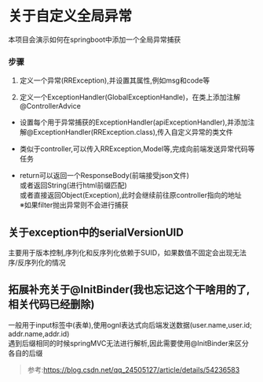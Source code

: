 # 关于自定义全局异常

本项目会演示如何在springboot中添加一个全局异常捕获  

### 步骤
1. 定义一个异常(RRException),并设置其属性,例如msg和code等

2. 定义一个ExceptionHandler(GlobalExceptionHandle)，在类上添加注解@ControllerAdvice
  - 设置每个用于异常捕获的ExceptionHandler(apiExceptionHandler),并添加注解@ExceptionHandler(RRException.class),传入自定义异常的类文件
  
  - 类似于controller,可以传入RRException,Model等,完成向前端发送异常代码等任务
  
  - return可以返回一个ResponseBody(前端接受json文件)  
    或者返回String(进行html前缀匹配)  
    或者直接返回Object(Exception),此时会继续前往原controller指向的地址  
    ※如果filter抛出异常则不会进行捕获

## 关于exception中的serialVersionUID

主要用于版本控制,序列化和反序列化依赖于SUID，如果数值不固定会出现无法序/反序列化的情况

## 拓展补充关于@InitBinder(我也忘记这个干啥用的了,相关代码已经删除)

一般用于input标签中(表单),使用ognl表达式向后端发送数据(user.name,user.id; addr.name,addr.id)  
遇到后缀相同的时候springMVC无法进行解析,因此需要使用@InitBinder来区分各自的后缀  

>参考:https://blog.csdn.net/qq_24505127/article/details/54236583



